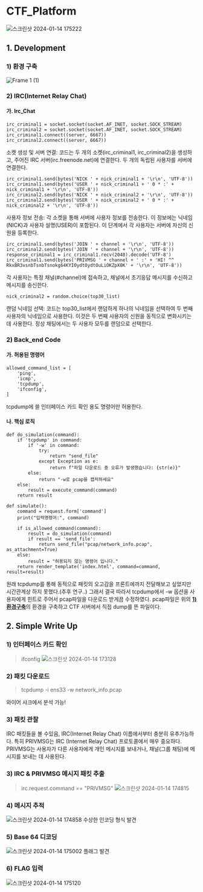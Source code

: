 # CTF_Platform

![스크린샷 2024-01-14 175222](https://github.com/S-SIRIUS/CTF_Platform/assets/109223193/6f689cf5-eed7-43ea-b97b-3c11d629e099)


## 1. Development

### 1) 환경 구축
![Frame 1 (1)](https://github.com/S-SIRIUS/CTF_Platform/assets/109223193/c0749320-d396-4868-b25b-15c06f255e9a)



### 2) IRC(Internet Relay Chat)
#### 가. Irc_Chat
```
irc_criminal1 = socket.socket(socket.AF_INET, socket.SOCK_STREAM)
irc_criminal2 = socket.socket(socket.AF_INET, socket.SOCK_STREAM)
irc_criminal1.connect((server, 6667))
irc_criminal2.connect((server, 6667))
```
소켓 생성 및 서버 연결: 코드는 두 개의 소켓(irc_criminal1, irc_criminal2)을 생성하고, 주어진 IRC 서버(irc.freenode.net)에 연결한다. 두 개의 독립된 사용자를 서버에 연결한다.

```
irc_criminal1.send(bytes('NICK ' + nick_criminal1 + '\r\n', 'UTF-8'))
irc_criminal1.send(bytes('USER ' + nick_criminal1 + ' 0 * :' + nick_criminal1 + '\r\n', 'UTF-8'))
irc_criminal2.send(bytes('NICK ' + nick_criminal2 + '\r\n', 'UTF-8'))
irc_criminal2.send(bytes('USER ' + nick_criminal2 + ' 0 * :' + nick_criminal2 + '\r\n', 'UTF-8'))
```
사용자 정보 전송: 각 소켓을 통해 서버에 사용자 정보를 전송한다. 이 정보에는 닉네임(NICK)과 사용자 설명(USER)이 포함된다. 이 단계에서 각 사용자는 서버에 자신의 신원을 등록한다.

```
irc_criminal1.send(bytes('JOIN ' + channel + '\r\n', 'UTF-8'))
irc_criminal2.send(bytes('JOIN ' + channel + '\r\n', 'UTF-8'))
response_criminal1 = irc_criminal1.recv(2048).decode('UTF-8')
irc_criminal1.send(bytes('PRIVMSG ' + channel + ' :' + 'HI! ^^  RkxBR3vsnbTsnbTsnokg64KYIOydtOydtOuLiOKZpX0K' + '\r\n', 'UTF-8'))
```
각 사용자는 특정 채널(#channel)에 접속하고, 채널에서 초기응답 메시지를 수신하고 메시지를 송신한다.

```
nick_criminal2 = random.choice(top30_list)
```
랜덤 닉네임 선택: 코드는 top30_list에서 랜덤하게 하나의 닉네임을 선택하여 두 번째 사용자의 닉네임으로 사용한다. 이것은 두 번째 사용자의 신원을 동적으로 변화시키는 데 사용한다.
정상 채팅에서는 두 사용자 모두를 랜덤으로 선택한다.

### 2) Back_end Code
#### 가. 허용된 명령어
```
allowed_command_list = [
    'ping',
    'icmp',
    'tcpdump',
    'ifconfig',
]
```
tcpdump에 쓸 인터페이스 카드 확인 용도 명령어만 허용한다.

#### 나. 핵심 로직
```
def do_simulation(command):
    if 'tcpdump' in command:
        if '-w' in command:
            try:
                return "send_file"
            except Exception as e:
                return f"파일 다운로드 중 오류가 발생했습니다: {str(e)}"
        else:
            return "-w로 pcap을 캡처하세요"
    else:
        result = execute_command(command)
    return result

def simulate():
    command = request.form['command']
    print("입력명령어:", command)

    if is_allowed_command(command):
        result = do_simulation(command)
        if result == 'send_file':
            return send_file("pcap/network_info.pcap", as_attachment=True)
    else:
        result = "허용되지 않는 명령어 입니다."
    return render_template('index.html', command=command, result=result)

```
원래 tcpdump를 통해 동적으로 패킷의 오고감을 프론트에까지 전달해보고 싶었지만 시간관계상 하지 못했다.(추후 연구..)
그래서 결국 따라서 tcpdump에서 -w 옵션을 사용자에게 힌트로 주어서 pcap파일을 다운로드 받게끔 수정하였다.
pcap파일은 위의  <strong>[1) 환경구축](#1-환경-구축)</strong>의 환경을 구축하고 CTF 서버에서 직접 dump를 뜬 파일이다. 

## 2. Simple Write Up
### 1) 인터페이스 카드 확인
> ifconfig
![스크린샷 2024-01-14 173128](https://github.com/S-SIRIUS/CTF_Platform/assets/109223193/1961472f-15fb-4d33-89d0-02879fb34b74)

### 2) 패킷 다운로드

> tcpdump -i ens33 -w network_info.pcap

와이어 샤크에서 분석 가능!

### 3) 패킷 관찰
IRC 패킷들을 볼 수있음, IRC(Internet Relay Chat) 이름에서부터 충분히 유추가능하다.
특히 PRIVMSG는 IRC (Internet Relay Chat) 프로토콜에서 매우 중요하다.
PRIVMSG는 사용자가 다른 사용자에게 개인 메시지를 보내거나, 채널(그룹 채팅)에 메시지를 보내는 데 사용된다.

### 3) IRC  & PRIVMSG 메시지 패킷 추출
> irc.request.command == "PRIVMSG"
![스크린샷 2024-01-14 174815](https://github.com/S-SIRIUS/CTF_Platform/assets/109223193/4e8bc970-60d9-4e3f-9618-5f3ad197a25a)


### 4) 메시지 추적
![스크린샷 2024-01-14 174858](https://github.com/S-SIRIUS/CTF_Platform/assets/109223193/c8d007cd-606b-41ad-876b-e0e5fc009bf5)
수상한 인코딩 형식 발견

### 5) Base 64 디코딩
![스크린샷 2024-01-14 175002](https://github.com/S-SIRIUS/CTF_Platform/assets/109223193/21e32c02-9da8-455c-91d8-8052c2b893c8)
플래그 발견

### 6) FLAG 입력
![스크린샷 2024-01-14 175120](https://github.com/S-SIRIUS/CTF_Platform/assets/109223193/8169063f-ac9a-40b6-9d82-994ff86feb8f)


